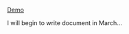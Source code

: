 [Demo](https://zhujinxuan.github.io/slate-poor-mentions/)

I will begin to write document in March...
